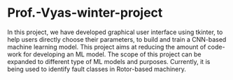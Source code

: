 # Prof.-Vyas-winter-project
In this project, we have developed graphical user interface using tkinter, to help users directly choose their parameters, to build and train a CNN-based machine learning model. This project aims at reducing the amount of code-work for developing an ML model. The scope of this project can be expanded to different type of ML models and purposes. Currently, it is being used to identify fault classes in Rotor-based machinery.
